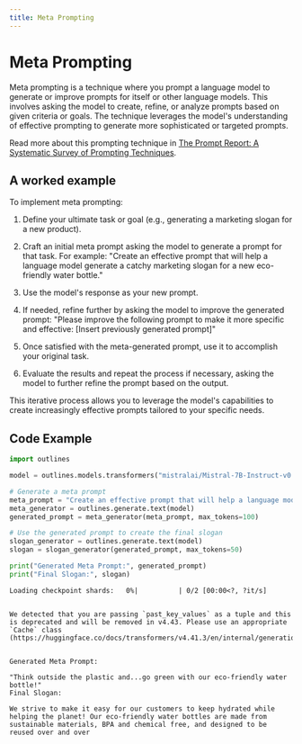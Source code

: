 ```yaml
---
title: Meta Prompting
---
```


# Meta Prompting


Meta prompting is a technique where you prompt a language model to generate or improve prompts for itself or other language models. This involves asking the model to create, refine, or analyze prompts based on given criteria or goals. The technique leverages the model's understanding of effective prompting to generate more sophisticated or targeted prompts.

Read more about this prompting technique in [The Prompt Report: A Systematic Survey of Prompting Techniques](https://arxiv.org/abs/2406.06608).

## A worked example


To implement meta prompting:

1. Define your ultimate task or goal (e.g., generating a marketing slogan for a new product).

2. Craft an initial meta prompt asking the model to generate a prompt for that task. For example:
   "Create an effective prompt that will help a language model generate a catchy marketing slogan for a new eco-friendly water bottle."

3. Use the model's response as your new prompt.

4. If needed, refine further by asking the model to improve the generated prompt:
   "Please improve the following prompt to make it more specific and effective: [Insert previously generated prompt]"

5. Once satisfied with the meta-generated prompt, use it to accomplish your original task.

6. Evaluate the results and repeat the process if necessary, asking the model to further refine the prompt based on the output.

This iterative process allows you to leverage the model's capabilities to create increasingly effective prompts tailored to your specific needs.

## Code Example





```python
import outlines

model = outlines.models.transformers("mistralai/Mistral-7B-Instruct-v0.1", device="cuda")

# Generate a meta prompt
meta_prompt = "Create an effective prompt that will help a language model generate a catchy marketing slogan for a new eco-friendly water bottle."
meta_generator = outlines.generate.text(model)
generated_prompt = meta_generator(meta_prompt, max_tokens=100)

# Use the generated prompt to create the final slogan
slogan_generator = outlines.generate.text(model)
slogan = slogan_generator(generated_prompt, max_tokens=50)

print("Generated Meta Prompt:", generated_prompt)
print("Final Slogan:", slogan)
```


    Loading checkpoint shards:   0%|          | 0/2 [00:00<?, ?it/s]


    We detected that you are passing `past_key_values` as a tuple and this is deprecated and will be removed in v4.43. Please use an appropriate `Cache` class (https://huggingface.co/docs/transformers/v4.41.3/en/internal/generation_utils#transformers.Cache)


    Generated Meta Prompt:

    "Think outside the plastic and...go green with our eco-friendly water bottle!"
    Final Slogan:

    We strive to make it easy for our customers to keep hydrated while helping the planet! Our eco-friendly water bottles are made from sustainable materials, BPA and chemical free, and designed to be reused over and over
